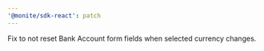 ```yaml
---
'@monite/sdk-react': patch
---
```


Fix to not reset Bank Account form fields when selected currency changes.

